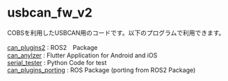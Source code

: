 # usbcan_fw_v2
COBSを利用したUSBCAN用のコードです。以下のプログラムで利用できます。 

[can_plugins2](https://github.com/IndigoCarmine/can_plugins2) : ROS2　Package  
[can_anylzer](https://github.com/IndigoCarmine/can_analyzer) : Flutter Application for Android and iOS  
[serial_tester](https://github.com/IndigoCarmine/serial_tester) : Python Code for test  
[can_plugins_porting](https://github.com/IndigoCarmine/can_plugins2_porting) : ROS Package (porting from ROS2 Package)  
